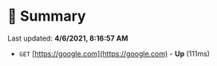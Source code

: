 # 📖 Summary
Last updated: **4/6/2021, 8:16:57 AM**

- `GET` [https://google.com](https://google.com) - **Up** (111ms)
